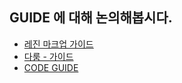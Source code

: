 ## GUIDE 에 대해 논의해봅시다.

* [레진 마크업 가이드](https://github.com/lezhin/markup-guide)
* [다룸 - 가이드](http://darum.daum.net/convention/html)
* [CODE GUIDE](https://codeguide.co/)
